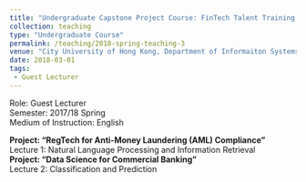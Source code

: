 ```yaml
---
title: "Undergraduate Capstone Project Course: FinTech Talent Training Program"
collection: teaching
type: "Undergraduate Course"
permalink: /teaching/2018-spring-teaching-3
venue: "City University of Hong Kong, Department of Informaiton Systems"
date: 2018-03-01
tags:
 - Guest Lecturer
---
```


Role: Guest Lecturer\
Semester: 2017/18 Spring\
Medium of Instruction: English

**Project: “RegTech for Anti-Money Laundering (AML) Compliance”**\
Lecture 1: Natural Language Processing and Information Retrieval\
**Project: “Data Science for Commercial Banking”**\
Lecture 2: Classification and Prediction
